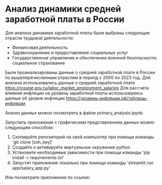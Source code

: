 # Анализ динамики средней заработной платы в России

Для анализа динамики заработной платы были выбраны следующие отрасли трудовой деятельности:
* Финансовая деятельность
* Здравоохранение и предоставление социальных услуг
* Государственное управление и обеспечение военной безопасности; социальное страхование

Были проанализарованы данные о средней заработной плате в России по вышеперечисленным отраслям в период с 2000 по 2023 год.
Для анализа использовались данные о средней заработной плате https://rosstat.gov.ru/labor_market_employment_salaries
Для рассчета влияния инфляции на уровень заработной платы использовались данные об уровне инфляции https://уровень-инфляции.рф/таблицы-инфляции

Анализ данных можно посмотреть в файле primary_analysis.ipynb

Запустить приложение с графическим представлением данных можно следующим способом:
1. Скопируйте репозиторий на свой компьютер при помощи команды 'git clone [ssh_key]'
2. Создайте и активируйте виртуальное окружение python
3. Установите необходимые зависимости при помощи команды 'pip install -r requirements.txt'
4. Запустит приложение локально при помощи команды 'streamlit run app/salary_app.py'

Или посмотрите приложение по ссылке: 